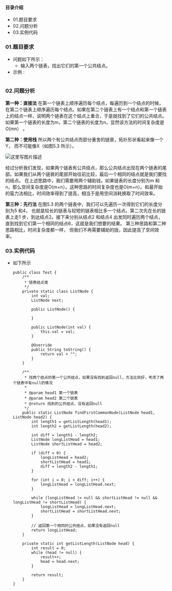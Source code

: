 #### 目录介绍
- 01.题目要求
- 02.问题分析
- 03.实例代码





### 01.题目要求
- 问题如下所示：
    - 输入两个链表，找出它们的第一个公共结点。
- 示例 :
    ```

    ```




### 02.问题分析
**第一种：直接法** 
在第一个链表上顺序遍历每个结点，每遍历到一个结点的时候，在第二个链表上顺序遍历每个结点。如果在第二个链表上有一个结点和第一个链表上的结点一样，说明两个链表在这个结点上重合，于是就找到了它们的公共结点。如果第一个链表的长度为m，第二个链表的长度为n，显然该方法的时间复杂度是O(mn） 。

**第二种：使用栈** 
所以两个有公共结点而部分重舍的链衰，拓扑形状看起来像一个Y， 而不可能像X（如图5.3 所示）。

![这里写图片描述](http://img.blog.csdn.net/20150705065941519)

经过分析我们发现，如果两个链表有公共结点，那么公共结点出现在两个链表的尾部。如果我们从两个链衰的尾部开始往前比较，最后一个相同的结点就是我们要找的结点。 
在上述思路中，我们需要用两个辅助钱。如果链表的长度分别为m 和n，那么空间复杂度是O(m+n）。这种思路的时间复杂度也是O(m+n）。和最开始的蛮力法相比，时间效率得到了提高，相当于是用空间消耗换取了时间效率。

**第三种：先行法** 
在图5.3 的两个链表中，我们可以先遍历一次得到它们的长度分别为5 和4， 也就是较长的链表与较短的链表相比多一个结点。第二次先在长的链表上走1 步，到达结点2。接下来分别从结点2 和结点4 出发同时遍历两个结点， 直到找到它们第一个相同的结点6，这就是我们想要的结果。 
第三种思路和第二种思路相比，时间复杂度都一样， 但我们不再需要辅助的拢，因此提高了空间效率。


### 03.实例代码
- 如下所示
    ```
    public class Test {
        /**
         * 链表结点类
         */
        private static class ListNode {
            int val;
            ListNode next;
    
            public ListNode() {
    
            }
    
            public ListNode(int val) {
                this.val = val;
            }
    
            @Override
            public String toString() {
                return val + "";
            }
        }
    
        /**
         * 找两个结点的第一个公共结点，如果没有找到返回null，方法比较好，考虑了两个链表中有null的情况
         *
         * @param head1 第一个链表
         * @param head2 第二个链表
         * @return 找到的公共结点，没有返回null
         */
        public static ListNode findFirstCommonNode(ListNode head1, ListNode head2) {
            int length1 = getListLength(head1);
            int length2 = getListLength(head2);
    
            int diff = length1 - length2;
            ListNode longListHead = head1;
            ListNode shortListHead = head2;
    
            if (diff < 0) {
                longListHead = head2;
                shortListHead = head1;
                diff = length2 - length1;
            }
    
            for (int i = 0; i < diff; i++) {
                longListHead = longListHead.next;
            }
    
            while (longListHead != null && shortListHead != null && longListHead != shortListHead) {
                longListHead = longListHead.next;
                shortListHead = shortListHead.next;
            }
    
            // 返回第一个相同的公共结点，如果没有返回null
            return longListHead;
        }
    
        private static int getListLength(ListNode head) {
            int result = 0;
            while (head != null) {
                result++;
                head = head.next;
            }
    
            return result;
        }
    }
    ```


